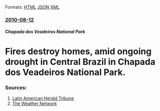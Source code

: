 
Formats: [HTML](/news/2010/08/12/fires-destroy-homes-amid-ongoing-drought-in-central-brazil-in-chapada-dos-veadeiros-national-park.html)  [JSON](/news/2010/08/12/fires-destroy-homes-amid-ongoing-drought-in-central-brazil-in-chapada-dos-veadeiros-national-park.json)  [XML](/news/2010/08/12/fires-destroy-homes-amid-ongoing-drought-in-central-brazil-in-chapada-dos-veadeiros-national-park.xml)  

### [2010-08-12](/news/2010/08/12/index.md)

##### Chapada dos Veadeiros National Park
# Fires destroy homes, amid ongoing drought in Central Brazil in Chapada dos Veadeiros National Park. 




### Sources:

1. [Latin American Herald Tribune](http://www.laht.com/article.asp?ArticleId=362862&CategoryId=14090)
2. [The Weather Network](http://www.theweathernetwork.com/news/storm_watch_stories3&stormfile=brazilfires_12_08_2010)

